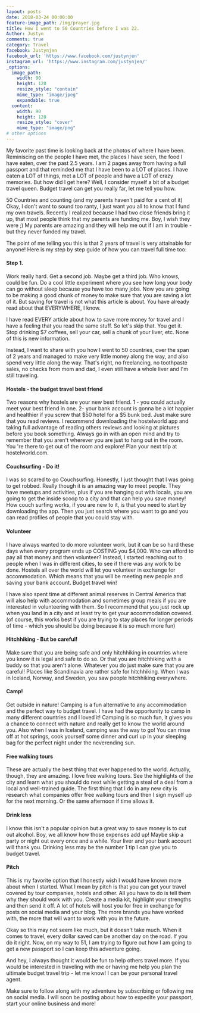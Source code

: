 ```yaml
---
layout: posts
date: 2018-03-24 00:00:00
feature-image_path: /img/prayer.jpg
title: How I went to 50 Countries before I was 22.
Author: Justyn
comments: true
category: Travel
facebook: Justynjen
facebook_url: 'https://www.facebook.com/justynjen'
instagram_url: 'https://www.instagram.com/justynjen/'
_options:
  image_path:
    width: 90
    height: 120
    resize_style: "contain"
    mime_type: "image/jpeg"
    expandable: true
  content:
    width: 90
    height: 120
    resize_style: "cover"
    mime_type: "image/png"
# other options
---
```

My favorite past time is looking back at the photos of where I have been. Reminiscing on the people I have met, the places I have seen, the food I have eaten, over the past 2.5 years. I am 2 pages away from having a full passport and that reminded me that I have been to a LOT of places. I have eaten a LOT of things, met a LOT of people and have a LOT of crazy memories. But how did I get here? Well, I consider myself a bit of a budget travel queen. Budget travel can get you really far, let me tell you how.


50 Countries and counting (and my parents haven't paid for a cent of it)
Okay, I don't want to sound too ranty, I just want you all to know that I fund my own travels. Recently I realized because I had two close friends bring it up, that most people think that my parents are funding me. Boy, I wish they were ;) My parents are amazing and they will help me out if I am in trouble - but they never funded my travel.

The point of me telling you this is that 2 years of travel is very attainable for anyone! Here is my step by step guide of how you can travel full time too:

<h4>Step 1.</h4>

Work really hard. Get a second job. Maybe get a third job. Who knows, could be fun. Do a cool little experiment where you see how long your body can go without sleep because you have too many jobs. Now you are going to be making a good chunk of money to make sure that you are saving a lot of it. But saving for travel is not what this article is about. You have already read about that EVERYWHERE, I know.

I have read EVERY article about how to save more money for travel and I have a feeling that you read the same stuff. So let's skip that. You get it. Stop drinking $7 coffees, sell your car, sell a chunk of your liver, etc. None of this is new information.

Instead, I want to share with you how I went to 50 countries, over the span of 2 years and managed to make very little money along the way, and also spend very little along the way. That's right, no freelancing, no toothpaste sales, no checks from mom and dad, I even still have a whole liver and I'm still traveling.


<h4> Hostels - the budget travel best friend </h4>
Two reasons why hostels are your new best friend. 1 - you could actually meet your best friend in one. 2- your bank account is gonna be a lot happier and healthier if you screw that $50 hotel for a $5 bunk bed. Just make sure that you read reviews. I recommend downloading the hostelworld app and taking full advantage of reading others reviews and looking at pictures before you book something. Always go in with an open mind and try to remember that you aren't wherever you are just to hang out in the room. You 're there to get out of the room and explore! Plan your next trip at hostelworld.com.

<h4> Couchsurfing - Do it! </h4>
I was so scared to go Couchsurfing. Honestly, I just thought that I was going to get robbed. Really though it is an amazing way to meet people. They have meetups and activities, plus if you are hanging out with locals, you are going to get the inside scoop to a city and that can help you save money! How couch surfing works, if you are new to it, is that you need to start by downloading the app. Then you just search where you want to go and you can read profiles of people that you could stay with.

<h4> Volunteer </h4>
I have always wanted to do more volunteer work, but it can be so hard these days when every program ends up COSTING you $4,000. Who can afford to pay all that money and then volunteer? Instead, I started reaching out to people when I was in different cities, to see if there was any work to be done. Hostels all over the world will let you volunteer in exchange for accommodation. Which means that you will be meeting new people and saving your bank account. Budget travel win!

I have also spent time at different animal reserves in Central America that will also help with accommodation and sometimes group meals if you are interested in volunteering with them. So I recommend that you just rock up when you land in a city and at least try to get your accommodation covered. (of course, this works best if you are trying to stay places for longer periods of time - which you should be doing because it is so much more fun)

<h4> Hitchhiking - But be careful! </h4>
Make sure that you are being safe and only hitchhiking in countries where you know it is legal and safe to do so. Or that you are hitchhiking with a buddy so that you aren't alone. Whatever you do just make sure that you are careful! Places like Scandinavia are rather safe for hitchhiking. When I was in Iceland, Norway, and Sweden, you saw people hitchhiking everywhere.

<h4> Camp! </h4>
Get outside in nature! Camping is a fun alternative to any accommodation and the perfect way to budget travel. I have had the opportunity to camp in many different countries and I loved it! Camping is so much fun, it gives you a chance to connect with nature and really get to know the world around you. Also when I was in Iceland, camping was the way to go! You can rinse off at hot springs, cook yourself some dinner and curl up in your sleeping bag for the perfect night under the neverending sun.

<h4> Free walking tours </h4>
These are actually the best thing that ever happened to the world. Actually, though, they are amazing. I love free walking tours. See the highlights of the city and learn what you should do next while getting a steal of a deal from a local and well-trained guide. The first thing that I do in any new city is research what companies offer free walking tours and then I sign myself up for the next morning. Or the same afternoon if time allows it.

<h4> Drink less </h4>
I know this isn't a popular opinion but a great way to save money is to cut out alcohol. Boy, we all know how those expenses add up! Maybe skip a party or night out every once and a while. Your liver and your bank account will thank you. Drinking less may be the number 1 tip I can give you to budget travel.

<h4> Pitch </h4>
This is my favorite option that I honestly wish I would have known more about when I started. What I mean by pitch is that you can get your travel covered by tour companies, hotels and other. All you have to do is tell them why they should work with you. Create a media kit, highlight your strengths and then send it off. A lot of hotels will host you for free in exchange for posts on social media and your blog. The more brands you have worked with, the more that will want to work with you in the future.

Okay so this may not seem like much, but it doesn't take much. When it comes to travel, every dollar saved can be another day on the road. If you do it right. Now, on my way to 51, I am trying to figure out how I am going to get a new passport so I can keep this adventure going.

And hey, I always thought it would be fun to help others travel more. If you would be interested in traveling with me or having me help you plan the ultimate budget travel trip - let me know! I can be your personal travel agent.

Make sure to follow along with my adventure by subscribing or following me on social media. I will soon be posting about how to expedite your passport, start your online business and more!
